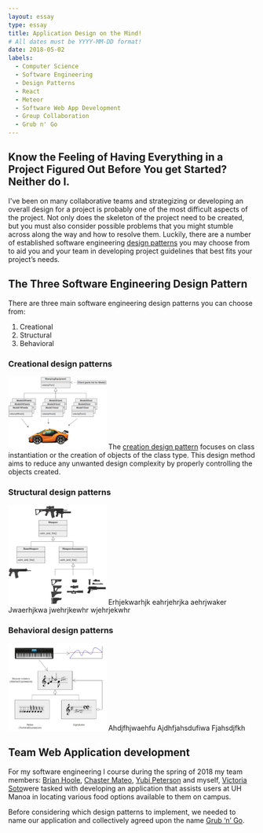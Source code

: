 ```yaml
---
layout: essay
type: essay
title: Application Design on the Mind!
# All dates must be YYYY-MM-DD format!
date: 2018-05-02
labels:
  - Computer Science
  - Software Engineering
  - Design Patterns
  - React
  - Meteor
  - Software Web App Development
  - Group Collaboration
  - Grub n' Go
---
```



## Know the Feeling of Having Everything in a Project Figured Out Before You get Started? Neither do I.

I've been on many collaborative teams and strategizing or developing an overall design for a project is probably one of the most difficult aspects of the project. Not only does the skeleton of the project need to be created, but you must also consider possible problems that you might stumble across along the way and how to resolve them. Luckily, there are a number of established software engineering <a href="https://sourcemaking.com/design_patterns">design patterns</a> you may choose from to aid you and your team in developing project guidelines that best fits your project’s needs.

## The Three Software Engineering Design Pattern

There are three main software engineering design patterns you can choose from:
1.	Creational
2.	Structural
3.	Behavioral

### Creational design patterns  
<img class="ui left floated rounded image" src="/images/creationalDP.png" style="max-width: 200px;" style="max-height: 200px;"/>
The <a href="https://sourcemaking.com/design_patterns/creational_patterns">creation design pattern</a> focuses on class instantiation or the creation of objects of the class type. This design method aims to reduce any unwanted design complexity by properly controlling the objects created. 


### Structural design patterns  
<img class="ui left floated rounded image" src="/images/structuralDP.png" style="max-width: 200px;" style="max-height: 200px;"/>
Erhjekwarhjk eahrjehrjka aehrjwaker
Jwaerhjkwa jwehrjkewhr 
wjehrjekwhr  

### Behavioral design patterns  
<img class="ui left floated rounded image" src="/images/BehavioralDP.png " style="max-width: 200px;" style="max-height: 200px;"/>
Ahdjfhjwaehfu
Ajdhfjahsdufiwa
Fjahsdjfkh


## Team Web Application development 
For my software engineering I course during the spring of 2018 my team members: [Brian Hoole](https://brianhoole.github.io), [Chaster Mateo](https://haychaster.github.io), [Yubi Peterson](https://notyubi.github.io) and myself, [Victoria Soto](https://victoria-soto.github.io)were tasked with developing an application that assists users at UH Manoa in locating various food options available to them on campus. 

Before considering which design patterns to implement, we needed to name our application and collectively agreed upon the name <a href="https://grubngo.github.io/">Grub ‘n’ Go</a>.
